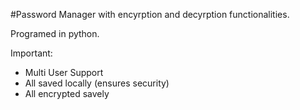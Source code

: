 #Password Manager with encyrption and decyrption functionalities.

Programed in python. 

Important: 
- Multi User Support
- All saved locally (ensures security)
- All encrypted savely 
